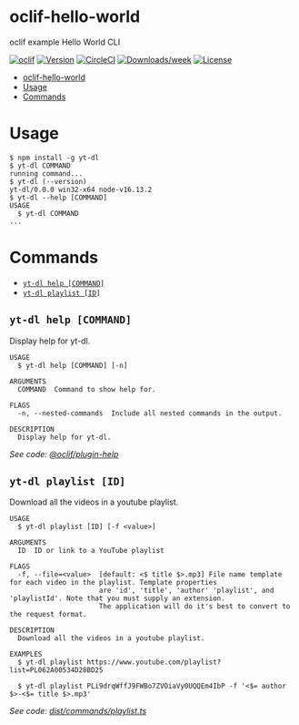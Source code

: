 # oclif-hello-world

oclif example Hello World CLI

[![oclif](https://img.shields.io/badge/cli-oclif-brightgreen.svg)](https://oclif.io)
[![Version](https://img.shields.io/npm/v/oclif-hello-world.svg)](https://npmjs.org/package/oclif-hello-world)
[![CircleCI](https://circleci.com/gh/oclif/hello-world/tree/main.svg?style=shield)](https://circleci.com/gh/oclif/hello-world/tree/main)
[![Downloads/week](https://img.shields.io/npm/dw/oclif-hello-world.svg)](https://npmjs.org/package/oclif-hello-world)
[![License](https://img.shields.io/npm/l/oclif-hello-world.svg)](https://github.com/oclif/hello-world/blob/main/package.json)

<!-- toc -->
* [oclif-hello-world](#oclif-hello-world)
* [Usage](#usage)
* [Commands](#commands)
<!-- tocstop -->

# Usage

<!-- usage -->
```sh-session
$ npm install -g yt-dl
$ yt-dl COMMAND
running command...
$ yt-dl (--version)
yt-dl/0.0.0 win32-x64 node-v16.13.2
$ yt-dl --help [COMMAND]
USAGE
  $ yt-dl COMMAND
...
```
<!-- usagestop -->

# Commands

<!-- commands -->
* [`yt-dl help [COMMAND]`](#yt-dl-help-command)
* [`yt-dl playlist [ID]`](#yt-dl-playlist-id)

## `yt-dl help [COMMAND]`

Display help for yt-dl.

```
USAGE
  $ yt-dl help [COMMAND] [-n]

ARGUMENTS
  COMMAND  Command to show help for.

FLAGS
  -n, --nested-commands  Include all nested commands in the output.

DESCRIPTION
  Display help for yt-dl.
```

_See code: [@oclif/plugin-help](https://github.com/oclif/plugin-help/blob/v5.1.10/src/commands/help.ts)_

## `yt-dl playlist [ID]`

Download all the videos in a youtube playlist.

```
USAGE
  $ yt-dl playlist [ID] [-f <value>]

ARGUMENTS
  ID  ID or link to a YouTube playlist

FLAGS
  -f, --file=<value>  [default: <$ title $>.mp3] File name template for each video in the playlist. Template properties
                      are 'id', 'title', 'author' 'playlist', and 'playlistId'. Note that you must supply an extension.
                      The application will do it's best to convert to the request format.

DESCRIPTION
  Download all the videos in a youtube playlist.

EXAMPLES
  $ yt-dl playlist https://www.youtube.com/playlist?list=PL062A00534D28BD25

  $ yt-dl playlist PLi9drqWffJ9FWBo7ZVOiaVy0UQQEm4IbP -f '<$= author $>-<$= title $>.mp3'
```

_See code: [dist/commands/playlist.ts](https://github.com/maschill92/yt-dl/blob/v0.0.0/dist/commands/playlist.ts)_
<!-- commandsstop -->
